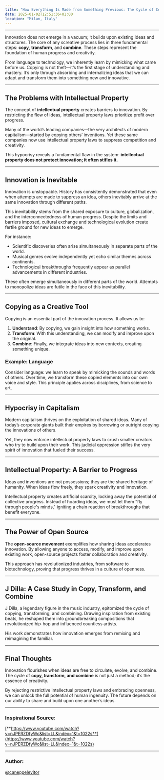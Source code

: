 ```yaml
---
title: "How Everything Is Made from Something Previous: The Cycle of Copy, Transform, and Combine"
date: 2025-01-02T12:51:36+01:00
location: "Milan, Italy"
---
```

---
Innovation does not emerge in a vacuum; it builds upon existing ideas and structures. The core of any screative process lies in three fundamental steps: **copy**, **transform**, and **combine**. These steps represent the foundation of human progress and creativity.

From language to technology, we inherently learn by mimicking what came before us. Copying is not theft—it’s the first stage of understanding and mastery. It’s only through absorbing and internalizing ideas that we can adapt and transform them into something new and innovative.

---

## The Problems with Intellectual Property

The concept of **intellectual property** creates barriers to innovation. By restricting the flow of ideas, intellectual property laws prioritize profit over progress. 

Many of the world’s leading companies—the very architects of modern capitalism—started by copying others’ inventions. Yet these same companies now use intellectual property laws to suppress competition and creativity. 

This hypocrisy reveals a fundamental flaw in the system: **intellectual property does not protect innovation; it often stifles it.**

---

## Innovation is Inevitable

Innovation is unstoppable. History has consistently demonstrated that even when attempts are made to suppress an idea, others inevitably arrive at the same innovation through different paths.

This inevitability stems from the shared exposure to culture, globalization, and the interconnectedness of human progress. Despite the limits and barriers imposed, cultural exchange and technological evolution create fertile ground for new ideas to emerge.

For instance:
- Scientific discoveries often arise simultaneously in separate parts of the world.
- Musical genres evolve independently yet echo similar themes across continents.
- Technological breakthroughs frequently appear as parallel advancements in different industries.

These often emerge simultaneously in different parts of the world. Attempts to monopolize ideas are futile in the face of this inevitability.

---

## Copying as a Creative Tool

Copying is an essential part of the innovation process. It allows us to:

1. **Understand**: By copying, we gain insight into how something works.
2. **Transform**: With this understanding, we can modify and improve upon the original.
3. **Combine**: Finally, we integrate ideas into new contexts, creating something unique.

### Example: Language

Consider language: we learn to speak by mimicking the sounds and words of others. Over time, we transform these copied elements into our own voice and style. This principle applies across disciplines, from science to art.

---

## Hypocrisy in Capitalism

Modern capitalism thrives on the exploitation of shared ideas. Many of today’s corporate giants built their empires by borrowing or outright copying the innovations of others. 

Yet, they now enforce intellectual property laws to crush smaller creators who try to build upon their work. This judicial oppression stifles the very spirit of innovation that fueled their success.

---

## Intellectual Property: A Barrier to Progress

Ideas and inventions are not possessions; they are the shared heritage of humanity. When ideas flow freely, they spark creativity and innovation. 

Intellectual property creates artificial scarcity, locking away the potential of collective progress. Instead of hoarding ideas, we must let them "fly through people's minds," igniting a chain reaction of breakthroughs that benefit everyone.

---

## The Power of Open Source

The **open-source movement** exemplifies how sharing ideas accelerates innovation. By allowing anyone to access, modify, and improve upon existing work, open-source projects foster collaboration and creativity. 

This approach has revolutionized industries, from software to biotechnology, proving that progress thrives in a culture of openness.

---

## J Dilla: A Case Study in Copy, Transform, and Combine

J Dilla, a legendary figure in the music industry, epitomized the cycle of copying, transforming, and combining. Drawing inspiration from existing beats, he reshaped them into groundbreaking compositions that revolutionized hip-hop and influenced countless artists. 

His work demonstrates how innovation emerges from remixing and reimagining the familiar.

---

## Final Thoughts

Innovation flourishes when ideas are free to circulate, evolve, and combine. The cycle of **copy, transform, and combine** is not just a method; it’s the essence of creativity. 

By rejecting restrictive intellectual property laws and embracing openness, we can unlock the full potential of human ingenuity. The future depends on our ability to share and build upon one another’s ideas.

---

### Inspirational Source:
[**https://www.youtube.com/watch?v=nJPERZDfyWc&list=LL&index=1&t=1022s**](https://www.youtube.com/watch?v=nJPERZDfyWc&list=LL&index=1&t=1022s)

---

### Author:
[@caneppelevitor](https://github.com/caneppelevitor)
